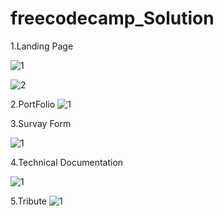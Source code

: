 # freecodecamp_Solution

1.Landing Page

![1](https://github.com/SankalpHaritash21/freecodecamp_Solution/assets/110713125/dc3069bd-d6ee-4ea1-8249-2dcb9d1b56ba)

![2](https://github.com/SankalpHaritash21/freecodecamp_Solution/assets/110713125/a29f16a8-31aa-45ef-a379-739f675f4124)

2.PortFolio
![1](https://github.com/SankalpHaritash21/freecodecamp_Solution/assets/110713125/7b5b368a-1d69-42e5-9133-042e0ae3f1ea)

3.Survay Form

![1](https://github.com/SankalpHaritash21/freecodecamp_Solution/assets/110713125/c8ed466c-794a-42a6-ac28-35a11d12f234)

4.Technical Documentation

![1](https://github.com/SankalpHaritash21/freecodecamp_Solution/assets/110713125/e4659fee-a79b-4a51-b020-57bd7a376276)

5.Tribute
![1](https://github.com/SankalpHaritash21/freecodecamp_Solution/assets/110713125/5ddc86ad-6dff-4b3e-85e9-ea0c41e8ec75)
